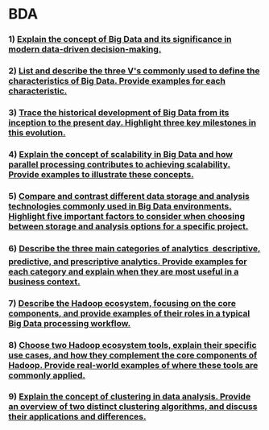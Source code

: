 # BDA
### 1) [Explain the concept of Big Data and its significance in modern data-driven decision-making.](/1.md)
### 2) [List and describe the three V's commonly used to define the characteristics of Big Data. Provide examples for each characteristic.](/2.md)
### 3) [Trace the historical development of Big Data from its inception to the present day. Highlight three key milestones in this evolution. ](/3.md)
### 4) [Explain the concept of scalability in Big Data and how parallel processing contributes to achieving scalability. Provide examples to illustrate these concepts.](/4.md)
### 5) [Compare and contrast different data storage and analysis technologies commonly used in Big Data environments. Highlight five important factors to consider when choosing between storage and analysis options for a specific project.](/5.md)
### 6) [Describe the three main categories of analytics  descriptive, predictive, and prescriptive analytics. Provide examples for each category and explain when they are most useful in a business context.](/6.md)
### 7) [Describe the Hadoop ecosystem, focusing on the core components, and provide examples of their roles in a typical Big Data processing workflow. ](/7.md)
### 8) [Choose two Hadoop ecosystem tools, explain their specific use cases, and how they complement the core components of Hadoop. Provide real-world examples of where these tools are commonly applied.](/8.md)
### 9) [Explain the concept of clustering in data analysis. Provide an overview of two distinct clustering algorithms, and discuss their applications and differences.](9.md)
